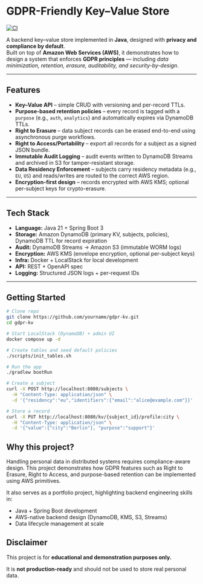# GDPR-Friendly Key–Value Store

[![CI](https://github.com/jessicant/GDPR-KV/actions/workflows/ci.yml/badge.svg)](https://github.com/jessicant/GDPR-KV/actions/workflows/ci.yml)


A backend key–value store implemented in **Java**, designed with **privacy and compliance by default**.  
Built on top of **Amazon Web Services (AWS)**, it demonstrates how to design a system that enforces **GDPR principles** — including *data minimization, retention, erasure, auditability, and security-by-design*.

---

## Features
- **Key–Value API** – simple CRUD with versioning and per-record TTLs.  
- **Purpose-based retention policies** – every record is tagged with a `purpose` (e.g., `auth`, `analytics`) and automatically expires via DynamoDB TTLs.  
- **Right to Erasure** – data subject records can be erased end-to-end using asynchronous purge workflows.  
- **Right to Access/Portability** – export all records for a subject as a signed JSON bundle.  
- **Immutable Audit Logging** – audit events written to DynamoDB Streams and archived in S3 for tamper-resistant storage.  
- **Data Residency Enforcement** – subjects carry residency metadata (e.g., `EU`, `US`) and reads/writes are routed to the correct AWS region.  
- **Encryption-first design** – records encrypted with AWS KMS; optional per-subject keys for crypto-erasure.  

---

## Tech Stack
- **Language:** Java 21 + Spring Boot 3  
- **Storage:** Amazon DynamoDB (primary KV, subjects, policies), DynamoDB TTL for record expiration  
- **Audit:** DynamoDB Streams → Amazon S3 (immutable WORM logs)  
- **Encryption:** AWS KMS (envelope encryption, optional per-subject keys)  
- **Infra:** Docker + LocalStack for local development  
- **API:** REST + OpenAPI spec  
- **Logging:** Structured JSON logs + per-request IDs  

---

## Getting Started

```bash
# Clone repo
git clone https://github.com/yourname/gdpr-kv.git
cd gdpr-kv

# Start LocalStack (DynamoDB) + admin UI
docker compose up -d

# Create tables and seed default policies
./scripts/init_tables.sh

# Run the app
./gradlew bootRun

# Create a subject
curl -X POST http://localhost:8080/subjects \
  -H "Content-Type: application/json" \
  -d '{"residency":"eu","identifiers":{"email":"alice@example.com"}}'

# Store a record
curl -X PUT http://localhost:8080/kv/{subject_id}/profile:city \
  -H "Content-Type: application/json" \
  -d '{"value":{"city":"Berlin"}, "purpose":"support"}'

```
## Why this project?

Handling personal data in distributed systems requires compliance-aware design.
This project demonstrates how GDPR features such as Right to Erasure, Right to Access, and purpose-based retention can be implemented using AWS primitives.

It also serves as a portfolio project, highlighting backend engineering skills in:
- Java + Spring Boot development
- AWS-native backend design (DynamoDB, KMS, S3, Streams)
- Data lifecycle management at scale

## Disclaimer
This project is for **educational and demonstration purposes only.**

It is **not production-ready** and should not be used to store real personal data.
